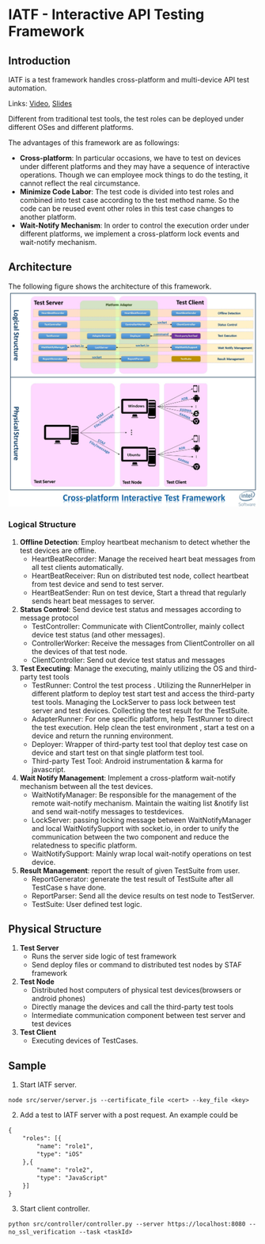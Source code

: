# IATF - Interactive API Testing Framework

## Introduction

IATF is a test framework handles cross-platform and multi-device API test automation.

Links: [Video](https://youtu.be/mHJspt6BgZU?list=PLSIUOFhnxEiAeGHYoBZCvEMY5wCOIpyOM), [Slides](https://docs.google.com/presentation/d/1iVf-TogkdoIcvs8OpRMMWx76s9Zk4_f0JJ-e1sZIxog/edit#slide=id.p490)

Different from traditional test tools, the test roles can be deployed under different OSes and different platforms.

The advantages of this framework are as followings:

- **Cross-platform**: In particular occasions, we have to test on devices under different platforms and they may have a sequence of interactive operations. Though we can employee mock things to do the testing, it cannot reflect the real circumstance.
- **Minimize Code Labor**: The test code is divided into test roles and combined into test case according to the test method name. So the code can be reused event other roles in this test case changes to another platform.
- **Wait-Notify Mechanism**: In order to control the execution order under different platforms, we implement a cross-platform lock events and wait-notify mechanism.

## Architecture

The following figure shows the architecture of this framework.
![Architecture of IATF](docs/images/arch.jpg)

### Logical Structure

1. **Offline Detection**: Employ heartbeat mechanism to detect whether the test devices are offline.
    - HeartBeatRecorder: Manage the received heart beat messages from all test clients automatically.
    - HeartBeatReceiver: Run on distributed test node, collect heartbeat from test device and send to test server.
    - HeartBeatSender: Run on test device, Start a thread that regularly sends heart beat messages to server.
2. **Status Control**: Send device test status and messages according to message protocol
    - TestController: Communicate with ClientController, mainly collect device test status (and  other messages).
    - ControllerWorker: Receive the messages from ClientController on all the devices of that test node.
    - ClientController: Send out device test status and messages
3. **Test Executing**: Manage the executing, mainly utilizing the OS and third-party test tools
    - TestRunner: Control the test process . Utilizing the RunnerHelper in different platform to deploy test start test and access the third-party test tools. Managing the LockServer to pass lock between test server and test devices. Collecting the test result for the TestSuite.
    - AdapterRunner: For one specific platform, help TestRunner to direct the test execution. Help clean the test environment , start a test on a device and return the running environment.
    - Deployer: Wrapper of third-party test tool that deploy test case on device and start test on that single platform test tool.
    + Third-party Test Tool:  Android instrumentation & karma for javascript.
4. **Wait Notify Management**: Implement a  cross-platform wait-notify mechanism between all the test devices.
    - WaitNotifyManager: Be responsible for the management of the remote wait-notify mechanism. Maintain the waiting list &notify list and send wait-notify messages to testdevices.
    - LockServer: passing locking message between WaitNotifyManager and local WaitNotifySupport with socket.io, in order to unify the communication between  the two component and reduce the relatedness to specific platform.
    - WaitNotifySupport: Mainly wrap local wait-notify operations on test device.
5. **Result Management**: report the result of given TestSuite from user.
    - ReportGenerator: generate the test result of TestSuite after all TestCase s have done.
    - ReportParser: Send all the device results on test node to TestServer.
    - TestSuite: User defined test logic.

## Physical Structure

1. **Test Server**
    + Runs the server side logic of  test framework
    + Send deploy files or command to distributed test nodes by STAF framework
2. **Test Node**
    + Distributed host computers of physical test devices(browsers or android phones)
    + Directly manage the devices and call the third-party test tools
    + Intermediate communication component between test server and test devices
3. **Test Client**
    + Executing devices of TestCases.

## Sample

1. Start IATF server.
```
node src/server/server.js --certificate_file <cert> --key_file <key>
```

2. Add a test to IATF server with a post request. An example could be
```
{
    "roles": [{
        "name": "role1",
        "type": "iOS"
    },{
        "name": "role2",
        "type": "JavaScript"
    }]
}
```
 3. Start client controller.
 ```
 python src/controller/controller.py --server https://localhost:8080 --no_ssl_verification --task <taskId>
 ```